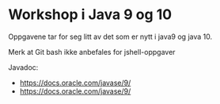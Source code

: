 # Workshop i Java 9 og 10

Oppgavene tar for seg litt av det som er nytt i java9 og java 10. 

Merk at Git bash ikke anbefales for jshell-oppgaver

Javadoc: 
* https://docs.oracle.com/javase/9/ 
* https://docs.oracle.com/javase/9/ 
